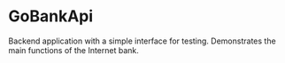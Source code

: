 # GoBankApi
Backend application with a simple interface for testing. Demonstrates the main functions of the Internet bank.
